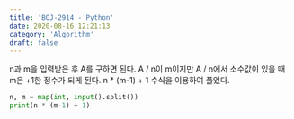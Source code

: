 ```yaml
---
title: 'BOJ-2914 - Python'
date: 2020-08-16 12:21:13
category: 'Algorithm'
draft: false
---
```

n과 m을 입력받은 후 A를 구하면 된다. A / n이 m이지만 A / n에서 소수값이 있을 때 m은 +1한 정수가 되게 된다. n * (m-1) + 1 수식을 이용하여 풀었다.
```python
n, m = map(int, input().split())
print(n * (m-1) + 1)

```